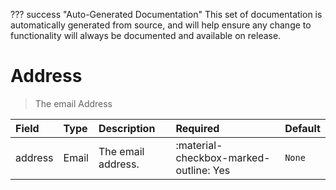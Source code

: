 ??? success "Auto-Generated Documentation"
    This set of documentation is automatically generated from source, and will help ensure any change to functionality will always be documented and available on release.

# Address

> The email Address

| Field | Type | Description | Required | Default |
| :--- | :--- | :--- | :--- | :--- |
| address | Email | The email address. | :material-checkbox-marked-outline: Yes | `None` |